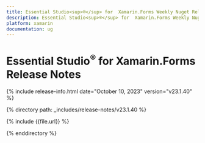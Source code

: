 ```yaml
---
title: Essential Studio<sup>®</sup> for  Xamarin.Forms Weekly Nuget Release Release Notes  
description: Essential Studio<sup>®</sup> for  Xamarin.Forms Weekly Nuget Release Release Notes  
platform: xamarin
documentation: ug
---
```


# Essential Studio<sup>®</sup> for  Xamarin.Forms  Release Notes  

{% include release-info.html date="October 10, 2023"  version="v23.1.40" %} 

{% directory path: _includes/release-notes/v23.1.40 %}

{% include {{file.url}} %}

{% enddirectory %}